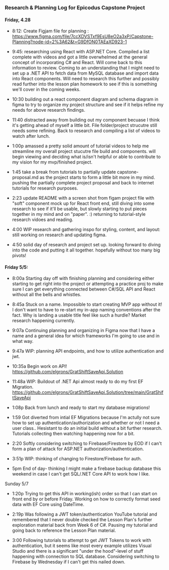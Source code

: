 ### Research & Planning Log for Epicodus Capstone Project

#### Friday, 4.28

* 8:12: Create Figjam file for planning : https://www.figma.com/file/7ccXDVSTxf9EsU8eO2a3xP/Capstone-Planning?node-id=2%3A62&t=G9DfON0TAEaXD923-1

* 9:45: researching using React with ASP.NET Core. Compiled a list complete with videos and got a little overwhelmed at the general concept of incorporating C# and React. Will come back to this information to review. Coming to an understanding that I might need to set up a .NET API to fetch data from MySQL database and import data into React components. Will need to research this further and possibly read further into the lesson plan homework to see if this is something we'll cover in the coming weeks.

* 10:30 building out a react component diagram and schema diagram in figma to try to organize my project structure and see if it helps refine my needs for above research findings.

*  11:40 distracted away from building out my component becuase I think it's getting ahead of myself a little bit. File folder/project strucutre still needs some refining. Back to research and compiling a list of videos to watch after lunch. 

* 1:00p amassed a pretty solid amount of tutorial videos to help me streamline my overall project stucutre file build and components. will begin viewing and deciding what is/isn't helpful or able to contribute to my vision for my mvp/finished project.

* 1:45 take a break from tutorials to partially update capstone-proposal.md as the project starts to form a little bit more in my mind. pushing the partially complete project proposal and back to internet tutorials for research purposes.

* 2:23 update README with a screen shot from figam project file with "soft" component mock up for React front end, still diving into some research to see if it'll be usable, but slowly starting to put pieces together in my mind and on "paper". :) returning to tutorial-style research vidoes and reading.

* 4:00 WIP research and gathering inspo for styling, content, and layout: still working on research and updating figma.

* 4:50 solid day of research and project set up. looking forward to diving into the code and putting it all together. hopefully without too many big pivots!


#### Friday 5/5:

* 8:00a Starting day off with finishing planning and considering either starting to get right into the project or attempting a practice proj to make sure I can get everything connected between C#/SQL API and React without all the bells and whistles.

* 8:45a Stuck on a name. Impossible to start creating MVP app without it! I don't want to have to re-start my in-app naming conventions after the fact. Why is landing a usable title feel like such a hurdle? Market research happening currently.

* 9:07a Continuing planning and organizing in Figma now that I have a name and a general idea for which frameworks I'm going to use and in what way.

* 9:47a WIP: planning API endpoints, and how to utilize authentication and jwt.

* 10:35a Begin work on API! https://github.com/elgrons/GratShiftSaveApi.Solution

* 11:48a WIP: Buildout of .NET Api almost ready to do my first EF Migration. https://github.com/elgrons/GratShiftSaveApi.Solution/tree/main/GratShiftSaveApi

* 1:08p Back from lunch and ready to start my database migrations!

* 1:59 Got diverted from intial EF Migrations because I'm actully not sure how to set up authentication/authorization and whether or not I need a user class.. Hesistant to do an initial build without a bit further research. Tutorials collecting then watching happening now for a bit.

* 2:20 Softly considering switching to Firebase/Firestore by EOD if I can't form a plan of attack for ASP.NET authorization/authentication.

* 3:51p WIP: thinking of changing to Firestore/Firebase for auth.

* 5pm End of day- thinking I might make a firebase backup database this weekend in case I can't get SQL/.NET Core API to work how I like.

Sunday 5/7

* 1:20p Trying to get this API in working(ish) order so that I can start on front end by or before Friday. Working on how to correctly format seed data with EF Core using DateTime.

* 2:19p Was following a JWT token/authentication YouTube tutorial and remembered that I never double checked the Lesson Plan's further exploration material back from Week 6 of C#. Pausing my tutorial and going back to reference the Lesson Plan material.

* 3:00 Following tutorials to attempt to get JWT Tokens to work with authentication, but it seems like most every example utilizes Visual Studio and there is a significant "under the hood"-level of stuff happening with connection to SQL database. Considering switching to Firebase by Wednesday if I can't get this nailed down.